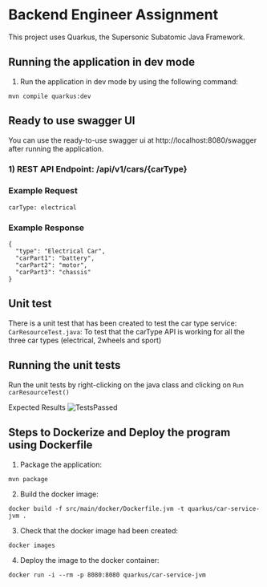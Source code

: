 # Backend Engineer Assignment

This project uses Quarkus, the Supersonic Subatomic Java Framework.

## Running the application in dev mode
1) Run the application in dev mode by using the following command:    
```shell script
mvn compile quarkus:dev
```

## Ready to use swagger UI
You can use the ready-to-use swagger ui at http://localhost:8080/swagger after running the application.

### 1) REST API Endpoint: /api/v1/cars/{carType}

### Example Request
```
carType: electrical
```

### Example Response
```
{
  "type": "Electrical Car",
  "carPart1": "battery",
  "carPart2": "motor",
  "carPart3": "chassis"
}
```

## Unit test
There is a unit test that has been created to test the car type service:
```CarResourceTest.java```: To test that the carType API is working for all the three car types (electrical, 2wheels and sport)

## Running the unit tests
Run the unit tests by right-clicking on the java class and clicking on ```Run carResourceTest()```

Expected Results
![TestsPassed](https://github.com/abuelgasimsaadeldin/finology-assignment/assets/68045710/e93e51b1-c041-47c2-8555-0b21aa2cb041)

## Steps to Dockerize and Deploy the program using Dockerfile

1) Package the application:
```
mvn package
```

2) Build the docker image:
```
docker build -f src/main/docker/Dockerfile.jvm -t quarkus/car-service-jvm .
```

3) Check that the docker image had been created:
```
docker images
```

4) Deploy the image to the docker container:
```
docker run -i --rm -p 8080:8080 quarkus/car-service-jvm
```


